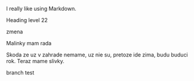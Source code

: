 I really like using Markdown.

Heading level 22

zmena

Malinky mam rada



Skoda ze uz v zahrade nemame, uz nie su, pretoze ide zima, budu buduci rok. Teraz mame slivky.



branch test




